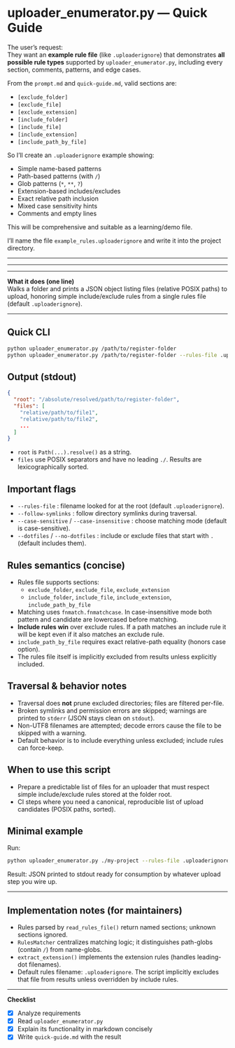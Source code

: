 # uploader_enumerator.py — Quick Guide

The user’s request:  
They want an **example rule file** (like `.uploaderignore`) that demonstrates **all possible rule types** supported by `uploader_enumerator.py`, including every section, comments, patterns, and edge cases.

From the `prompt.md` and `quick-guide.md`, valid sections are:
- `[exclude_folder]`
- `[exclude_file]`
- `[exclude_extension]`
- `[include_folder]`
- `[include_file]`
- `[include_extension]`
- `[include_path_by_file]`

So I’ll create an `.uploaderignore` example showing:
- Simple name-based patterns
- Path-based patterns (with `/`)
- Glob patterns (`*`, `**`, `?`)
- Extension-based includes/excludes
- Exact relative path inclusion
- Mixed case sensitivity hints
- Comments and empty lines

This will be comprehensive and suitable as a learning/demo file.

I’ll name the file `example_rules.uploaderignore` and write it into the project directory.  

---
---
---

**What it does (one line)**  
Walks a folder and prints a JSON object listing files (relative POSIX paths) to upload, honoring simple include/exclude rules from a single rules file (default `.uploaderignore`).

---

## Quick CLI
```bash
python uploader_enumerator.py /path/to/register-folder
python uploader_enumerator.py /path/to/register-folder --rules-file .uploaderignore --case-insensitive --follow-symlinks
```

## Output (stdout)
```json
{
  "root": "/absolute/resolved/path/to/register-folder",
  "files": [
    "relative/path/to/file1",
    "relative/path/to/file2",
    ...
  ]
}
```
- `root` is `Path(...).resolve()` as a string.  
- `files` use POSIX separators and have no leading `./`. Results are lexicographically sorted.

## Important flags
- `--rules-file` : filename looked for at the root (default `.uploaderignore`).
- `--follow-symlinks` : follow directory symlinks during traversal.
- `--case-sensitive` / `--case-insensitive` : choose matching mode (default is case-sensitive).
- `--dotfiles` / `--no-dotfiles` : include or exclude files that start with `.` (default includes them).

## Rules semantics (concise)
- Rules file supports sections:
  - `exclude_folder`, `exclude_file`, `exclude_extension`
  - `include_folder`, `include_file`, `include_extension`, `include_path_by_file`
- Matching uses `fnmatch.fnmatchcase`. In case-insensitive mode both pattern and candidate are lowercased before matching.
- **Include rules win** over exclude rules. If a path matches an include rule it will be kept even if it also matches an exclude rule.
- `include_path_by_file` requires exact relative-path equality (honors case option).
- The rules file itself is implicitly excluded from results unless explicitly included.

## Traversal & behavior notes
- Traversal does **not** prune excluded directories; files are filtered per-file.
- Broken symlinks and permission errors are skipped; warnings are printed to `stderr` (JSON stays clean on `stdout`).
- Non-UTF8 filenames are attempted; decode errors cause the file to be skipped with a warning.
- Default behavior is to include everything unless excluded; include rules can force-keep.

## When to use this script
- Prepare a predictable list of files for an uploader that must respect simple include/exclude rules stored at the folder root.
- CI steps where you need a canonical, reproducible list of upload candidates (POSIX paths, sorted).

## Minimal example
Run:
```bash
python uploader_enumerator.py ./my-project --rules-file .uploaderignore --case-insensitive
```
Result: JSON printed to stdout ready for consumption by whatever upload step you wire up.

---

## Implementation notes (for maintainers)
- Rules parsed by `read_rules_file()` return named sections; unknown sections ignored.
- `RulesMatcher` centralizes matching logic; it distinguishes path-globs (contain `/`) from name-globs.
- `extract_extension()` implements the extension rules (handles leading-dot filenames).
- Default rules filename: `.uploaderignore`. The script implicitly excludes that file from results unless overridden by include rules.

---

**Checklist**
- [x] Analyze requirements
- [x] Read `uploader_enumerator.py`
- [x] Explain its functionality in markdown concisely
- [x] Write `quick-guide.md` with the result
